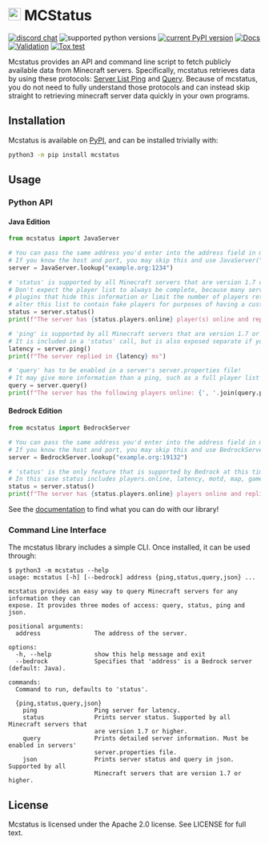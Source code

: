 # <img src="https://i.imgur.com/nPCcxts.png" height="25" style="height: 25px"> MCStatus

[![discord chat](https://img.shields.io/discord/936788458939224094.svg?logo=Discord)](https://discord.gg/C2wX7zduxC)
![supported python versions](https://img.shields.io/pypi/pyversions/mcstatus.svg)
[![current PyPI version](https://img.shields.io/pypi/v/mcstatus.svg)](https://pypi.org/project/mcstatus/)
[![Docs](https://img.shields.io/readthedocs/mcstatus?label=Docs)](https://mcstatus.readthedocs.io/)
[![Validation](https://github.com/py-mine/mcstatus/actions/workflows/validation.yml/badge.svg)](https://github.com/py-mine/mcstatus/actions/workflows/validation.yml)
[![Tox test](https://github.com/py-mine/mcstatus/actions/workflows/tox-test.yml/badge.svg)](https://github.com/py-mine/mcstatus/actions/workflows/tox-test.yml)

Mcstatus provides an API and command line script to fetch publicly available data from Minecraft servers. Specifically, mcstatus retrieves data by using these protocols: [Server List Ping](https://wiki.vg/Server_List_Ping) and [Query](https://wiki.vg/Query). Because of mcstatus, you do not need to fully understand those protocols and can instead skip straight to retrieving minecraft server data quickly in your own programs.

## Installation

Mcstatus is available on [PyPI](https://pypi.org/project/mcstatus/), and can be installed trivially with:

```bash
python3 -m pip install mcstatus
```

## Usage

### Python API

#### Java Edition

```python
from mcstatus import JavaServer

# You can pass the same address you'd enter into the address field in minecraft into the 'lookup' function
# If you know the host and port, you may skip this and use JavaServer("example.org", 1234)
server = JavaServer.lookup("example.org:1234")

# 'status' is supported by all Minecraft servers that are version 1.7 or higher.
# Don't expect the player list to always be complete, because many servers run
# plugins that hide this information or limit the number of players returned or even
# alter this list to contain fake players for purposes of having a custom message here.
status = server.status()
print(f"The server has {status.players.online} player(s) online and replied in {status.latency} ms")

# 'ping' is supported by all Minecraft servers that are version 1.7 or higher.
# It is included in a 'status' call, but is also exposed separate if you do not require the additional info.
latency = server.ping()
print(f"The server replied in {latency} ms")

# 'query' has to be enabled in a server's server.properties file!
# It may give more information than a ping, such as a full player list or mod information.
query = server.query()
print(f"The server has the following players online: {', '.join(query.players.names)}")
```

#### Bedrock Edition

```python
from mcstatus import BedrockServer

# You can pass the same address you'd enter into the address field in minecraft into the 'lookup' function
# If you know the host and port, you may skip this and use BedrockServer("example.org", 19132)
server = BedrockServer.lookup("example.org:19132")

# 'status' is the only feature that is supported by Bedrock at this time.
# In this case status includes players.online, latency, motd, map, gamemode, and players.max. (ex: status.gamemode)
status = server.status()
print(f"The server has {status.players.online} players online and replied in {status.latency} ms")
```

See the [documentation](https://mcstatus.readthedocs.io) to find what you can do with our library!

### Command Line Interface

The mcstatus library includes a simple CLI. Once installed, it can be used through:
```console
$ python3 -m mcstatus --help
usage: mcstatus [-h] [--bedrock] address {ping,status,query,json} ...

mcstatus provides an easy way to query Minecraft servers for any information they can
expose. It provides three modes of access: query, status, ping and json.

positional arguments:
  address               The address of the server.

options:
  -h, --help            show this help message and exit
  --bedrock             Specifies that 'address' is a Bedrock server (default: Java).

commands:
  Command to run, defaults to 'status'.

  {ping,status,query,json}
    ping                Ping server for latency.
    status              Prints server status. Supported by all Minecraft servers that
                        are version 1.7 or higher.
    query               Prints detailed server information. Must be enabled in servers'
                        server.properties file.
    json                Prints server status and query in json. Supported by all
                        Minecraft servers that are version 1.7 or higher.
```

## License

Mcstatus is licensed under the Apache 2.0 license. See LICENSE for full text.
